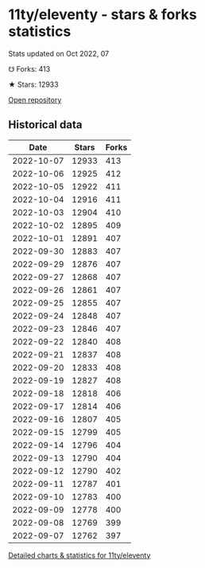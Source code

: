 # 11ty/eleventy - stars & forks statistics

Stats updated on Oct 2022, 07

☋ Forks: 413

★ Stars: 12933

[Open repository](https://github.com/11ty/eleventy)

## Historical data
| Date | Stars | Forks |
|------|-------|-------|
| 2022-10-07 | 12933 | 413 | 
| 2022-10-06 | 12925 | 412 | 
| 2022-10-05 | 12922 | 411 | 
| 2022-10-04 | 12916 | 411 | 
| 2022-10-03 | 12904 | 410 | 
| 2022-10-02 | 12895 | 409 | 
| 2022-10-01 | 12891 | 407 | 
| 2022-09-30 | 12883 | 407 | 
| 2022-09-29 | 12876 | 407 | 
| 2022-09-27 | 12868 | 407 | 
| 2022-09-26 | 12861 | 407 | 
| 2022-09-25 | 12855 | 407 | 
| 2022-09-24 | 12848 | 407 | 
| 2022-09-23 | 12846 | 407 | 
| 2022-09-22 | 12840 | 408 | 
| 2022-09-21 | 12837 | 408 | 
| 2022-09-20 | 12833 | 408 | 
| 2022-09-19 | 12827 | 408 | 
| 2022-09-18 | 12818 | 406 | 
| 2022-09-17 | 12814 | 406 | 
| 2022-09-16 | 12807 | 405 | 
| 2022-09-15 | 12799 | 405 | 
| 2022-09-14 | 12796 | 404 | 
| 2022-09-13 | 12790 | 404 | 
| 2022-09-12 | 12790 | 402 | 
| 2022-09-11 | 12787 | 401 | 
| 2022-09-10 | 12783 | 400 | 
| 2022-09-09 | 12778 | 400 | 
| 2022-09-08 | 12769 | 399 | 
| 2022-09-07 | 12762 | 397 | 


[Detailed charts & statistics for 11ty/eleventy](https://reviewgithub.com/rep/11ty/eleventy)
